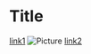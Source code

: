 # Title

[link1](https://something.com)
![Picture](picture.png)
[link2](https://something.com(fakelink)(idk)(dog)/idk)